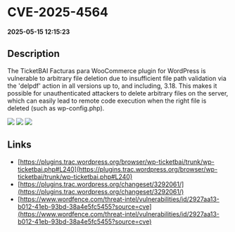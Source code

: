 # CVE-2025-4564

**2025-05-15 12:15:23**

## Description
The TicketBAI Facturas para WooCommerce plugin for WordPress is vulnerable to arbitrary file deletion due to insufficient file path validation via the 'delpdf' action in all versions up to, and including, 3.18. This makes it possible for unauthenticated attackers to delete arbitrary files on the server, which can easily lead to remote code execution when the right file is deleted (such as wp-config.php).

![](https://img.shields.io/static/v1?label=Score&message=9.8&color=red)
![](https://img.shields.io/static/v1?label=Severity&message=CRITICAL&color=red)
![](https://img.shields.io/static/v1?label=CWE&message=Traversal&color=green)

## Links
- [https://plugins.trac.wordpress.org/browser/wp-ticketbai/trunk/wp-ticketbai.php#L240](https://plugins.trac.wordpress.org/browser/wp-ticketbai/trunk/wp-ticketbai.php#L240)
- [https://plugins.trac.wordpress.org/changeset/3292061/](https://plugins.trac.wordpress.org/changeset/3292061/)
- [https://www.wordfence.com/threat-intel/vulnerabilities/id/2927aa13-b012-41eb-93bd-38a4e5fc5455?source=cve](https://www.wordfence.com/threat-intel/vulnerabilities/id/2927aa13-b012-41eb-93bd-38a4e5fc5455?source=cve)
